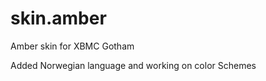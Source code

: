 skin.amber
==========

Amber skin for XBMC Gotham

Added Norwegian language and working on color Schemes
